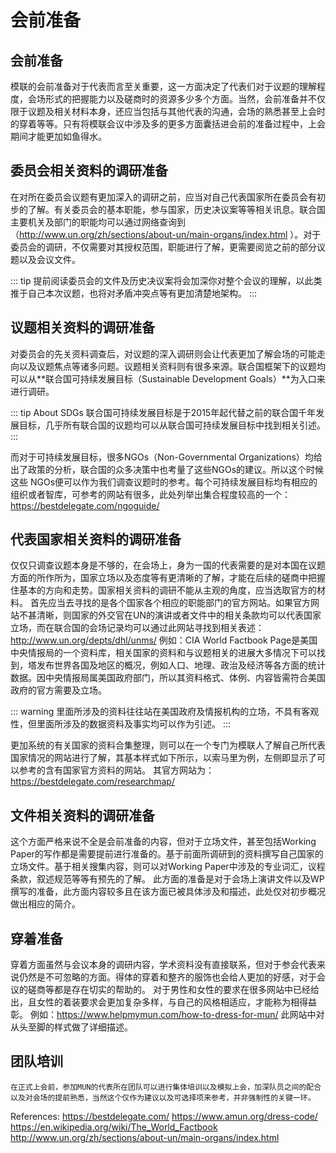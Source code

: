 # 会前准备
## 会前准备
模联的会前准备对于代表而言至关重要，这一方面决定了代表们对于议题的理解程度，会场形式的把握能力以及磋商时的资源多少多个方面。当然，会前准备并不仅限于议题及相关材料本身，还应当包括与其他代表的沟通，会场的熟悉甚至上会时的穿着等等。只有将模联会议中涉及多的更多方面囊括进会前的准备过程中，上会期间才能更加如鱼得水。

## 委员会相关资料的调研准备

在对所在委员会议题有更加深入的调研之前，应当对自己代表国家所在委员会有初步的了解。有关委员会的基本职能，参与国家，历史决议案等等相关讯息。联合国主要机关及部门的职能均可以通过网络查询到（http://www.un.org/zh/sections/about-un/main-organs/index.html ）。对于委员会的调研，不仅需要对其授权范围，职能进行了解，更需要阅览之前的部分议题以及会议文件。

::: tip
提前阅读委员会的文件及历史决议案将会加深你对整个会议的理解，以此类推于自己本次议题，也将对矛盾冲突点等有更加清楚地架构。
:::

## 议题相关资料的调研准备
对委员会的先关资料调查后，对议题的深入调研则会让代表更加了解会场的可能走向以及议题焦点等诸多问题。议题相关资料则有很多来源。联合国框架下的议题均可以从**联合国可持续发展目标（Sustainable Development Goals）**为入口来进行调研。

::: tip About SDGs
联合国可持续发展目标是于2015年起代替之前的联合国千年发展目标，几乎所有联合国的议题均可以从联合国可持续发展目标中找到相关引述。
:::

而对于可持续发展目标，很多NGOs（Non-Governmental Organizations）均给出了政策的分析，联合国的众多决策中也考量了这些NGOs的建议。所以这个时候这些 NGOs便可以作为我们调查议题时的参考。每个可持续发展目标均有相应的组织或者智库，可参考的网站有很多，此处列举出集合程度较高的一个：https://bestdelegate.com/ngoguide/ 


## 代表国家相关资料的调研准备
仅仅只调查议题本身是不够的，在会场上，身为一国的代表需要的是对本国在议题方面的所作所为，国家立场以及态度等有更清晰的了解，才能在后续的磋商中把握住基本的方向和走势。国家相关资料的调研不能从主观的角度，应当选取官方的材料。
首先应当去寻找的是各个国家各个相应的职能部门的官方网站。如果官方网站不甚清晰，则国家的外交官在UN的演讲或者文件中的相关条款均可以代表国家立场，而在联合国的会场记录均可以通过此网站寻找到相关表述：http://www.un.org/depts/dhl/unms/ 
例如：CIA World Factbook Page是美国中央情报局的一个资料库，相关国家的资料和与议题相关的进展大多情况下可以找到，塔发布世界各国及地区的概况，例如人口、地理、政治及经济等各方面的统计数据。因中央情报局属美国政府部门，所以其资料格式、体例、内容皆需符合美国政府的官方需要及立场。

::: warning
里面所涉及的资料往往站在美国政府及情报机构的立场，不具有客观性，但里面所涉及的数据资料及事实均可以作为引述。
:::

更加系统的有关国家的资料合集整理，则可以在一个专门为模联人了解自己所代表国家情况的网站进行了解，其基本样式如下所示，以索马里为例，左侧即显示了可以参考的含有国家官方资料的网站。
其官方网站为：https://bestdelegate.com/researchmap/ 
 


## 文件相关资料的调研准备
这个方面严格来说不全是会前准备的内容，但对于立场文件，甚至包括Working Paper的写作都是需要提前进行准备的。基于前面所调研到的资料撰写自己国家的立场文件。基于相关搜集内容，则可以对Working Paper中涉及的专业词汇，议程条款，叙述规范等等有预先的了解。
此方面的准备是对于会场上演讲文件以及WP撰写的准备，此方面内容较多且在该方面已被具体涉及和描述，此处仅对初步概况做出相应的简介。


## 穿着准备
穿着方面虽然与会议本身的调研内容，学术资料没有直接联系，但对于参会代表来说仍然是不可忽略的方面。得体的穿着和整齐的服饰也会给人更加的好感，对于会议的磋商等都是存在切实的帮助的。
对于男性和女性的要求在很多网站中已经给出，且女性的着装要求会更加复杂多样，与自己的风格相适应，才能称为相得益彰。
例如：https://www.helpmymun.com/how-to-dress-for-mun/ 此网站中对从头至脚的样式做了详细描述。
   

## 团队培训
    在正式上会前，参加MUN的代表所在团队可以进行集体培训以及模拟上会，加深队员之间的配合以及对会场的提前熟悉，当然这个仅作为建议以及可选择项来参考，并非强制性的关键一环。


References:
https://bestdelegate.com/ 
https://www.amun.org/dress-code/ 
https://en.wikipedia.org/wiki/The_World_Factbook 
http://www.un.org/zh/sections/about-un/main-organs/index.html 

